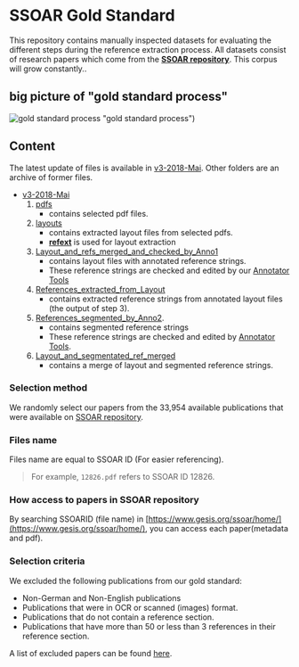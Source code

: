 # SSOAR Gold Standard
This repository contains manually inspected datasets for evaluating the different steps during the reference extraction process. 
All datasets consist of research papers which come from the **[SSOAR repository](http://www.ssoar.info/)**. 
This corpus will grow constantly..

## big picture of "gold standard process"
![gold standard process](https://github.com/exciteproject/ssoar-gold-standard/blob/master/v3-2018-Mai/goldstandard-process.PNG ) "gold standard process")

## Content
The latest update of files is available in [v3-2018-Mai](https://github.com/exciteproject/ssoar-gold-standard/tree/master/v3-2018-04-24). Other folders are an archive of former files.
* [v3-2018-Mai](v3-2018-Mai)
    1. [pdfs](v3-2018-Mai/1-pdfs)
        * contains selected pdf files.
    2. [layouts](v3-2018-Mai/2-layouts)
        * contains extracted layout files from selected pdfs.
        * **[refext](https://github.com/exciteproject/refext)** is used for layout extraction
    3. [Layout_and_refs_merged_and_checked_by_Anno1](v3-2018-Mai/3-Layout_and_refs_merged_and_checked_by_Anno1)
        * contains layout files with annotated reference strings.
        * These reference strings are checked and edited by our [Annotator Tools](https://github.com/exciteproject/Annotator_tool/tree/master/Annotatortool1)
    4. [References_extracted_from_Layout](v3-2018-Mai/4-References_extracted_from_Layout)
        * contains extracted reference strings from annotated layout files (the output of step 3).
    5. [References_segmented_by_Anno2](v3-2018-Mai/5-References_segmented_by_Anno2).
        * contains segmented reference strings 
        * These reference strings are checked and edited by [Annotator Tools](https://github.com/exciteproject/Annotator_tool/tree/master/Annotatortool2).
    6. [Layout_and_segmentated_ref_merged](v3-2018-Mai/6-Layout_and_segmentated_ref_merged)
        * contains a merge of layout and segmented reference strings.

### Selection method
We randomly select our papers from the 33,954 available publications that were available on [SSOAR repository](http://www.ssoar.info/).
### Files name
Files name are equal to SSOAR ID (For easier referencing).
> For example, ``12826.pdf`` refers to SSOAR ID 12826.
### How access to papers in SSOAR repository
By searching SSOARID (file name) in [https://www.gesis.org/ssoar/home/](https://www.gesis.org/ssoar/home/), you can access each paper(metadata and pdf).
### Selection criteria
We excluded the following publications from our gold standard:

* Non-German and Non-English publications
* Publications that were in OCR or scanned (images) format.
* Publications that do not contain a reference section.
* Publications that have more than 50 or less than 3 references in their reference section.

A list of excluded papers can be found [here](v3-2018-Mai).